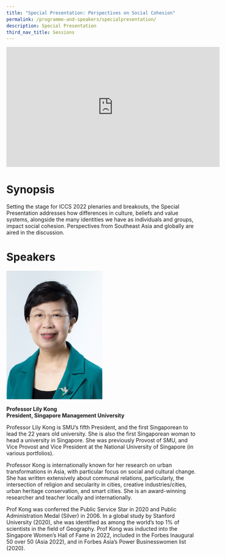 ```yaml
---
title: "Special Presentation: Perspectives on Social Cohesion"
permalink: /programme-and-speakers/specialpresentation/
description: Special Presentation
third_nav_title: Sessions
---
```

<div class="bp-youtube">

<iframe width="560" height="315" src="https://www.youtube.com/embed/Gg-LjzMPorQ" title="YouTube video player" frameborder="0" allow="accelerometer; autoplay; clipboard-write; encrypted-media; gyroscope; picture-in-picture" allowfullscreen></iframe>

</div>

# Synopsis
Setting the stage for ICCS 2022 plenaries and breakouts, the Special Presentation addresses how differences in culture, beliefs and value systems, alongside the many identities we have as individuals and groups, impact social cohesion. Perspectives from Southeast Asia and globally are aired in the discussion.
# Speakers
<img src="/images/LilyKong.jpg"
     style="width:50%" />
   
**Professor Lily Kong  
President, Singapore Management University**

Professor Lily Kong is SMU’s fifth President, and the first Singaporean to lead the 22 years old university. She is also the first Singaporean woman to head a university in Singapore. She was previously Provost of SMU, and Vice Provost and Vice President at the National University of Singapore (in various portfolios). 

Professor Kong is internationally known for her research on urban transformations in Asia, with particular focus on social and cultural change. She has written extensively about communal relations, particularly, the intersection of religion and secularity in cities, creative industries/cities, urban heritage conservation, and smart cities. She is an award-winning researcher and teacher locally and internationally. 

Prof Kong was conferred the Public Service Star in 2020 and Public Administration Medal (Silver) in 2006. In a global study by Stanford University (2020), she was identified as among the world’s top 1% of scientists in the field of Geography. Prof Kong was inducted into the Singapore Women’s Hall of Fame in 2022, included in the Forbes Inaugural 50 over 50 (Asia 2022), and in Forbes Asia’s Power Businesswomen list (2020).